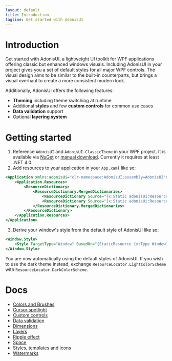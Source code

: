```yaml
---
layout: default
title: Introduction
tagline: Get started with AdonisUI
---
```


# Introduction

Get started with AdonisUI, a lightweight UI toolkit for WPF applications offering classic but enhanced windows visuals. Including AdonisUI in your project gives you a set of default styles for all major WPF controls. The visual design aims to be similar to the built-in counterparts, but brings a visual overhaul to create a more consistent modern look.

Additionally, AdonisUI offers the following features:

- **Theming** including theme switching at runtime
- Additional **styles** and few **custom controls** for common use cases
- **Data validation** support
- Optional **layering system**

# Getting started

1. Reference `AdonisUI` and `AdonisUI.ClassicTheme` in your WPF project. It is available via [NuGet](https://www.nuget.org/packages/AdonisUI.ClassicTheme/) or [manual download](https://github.com/benruehl/adonis-ui/releases). Currently it requires at least .NET 4.0.
2. Add resources to your application in your `App.xaml` like so:

```xml
<Application xmlns:adonisUi="clr-namespace:AdonisUI;assembly=AdonisUI">
    <Application.Resources>
        <ResourceDictionary>
            <ResourceDictionary.MergedDictionaries>
                <ResourceDictionary Source="{x:Static adonisUi:ResourceLocator.LightColorScheme}"/>
                <ResourceDictionary Source="{x:Static adonisUi:ResourceLocator.ClassicTheme}"/>
            </ResourceDictionary.MergedDictionaries>
        </ResourceDictionary>
    </Application.Resources>
</Application>
```

3. Derive your window's style from the default style of AdonisUI like so:

```xml
<Window.Style>
    <Style TargetType="Window" BasedOn="{StaticResource {x:Type Window}}"/>
</Window.Style>
```

You are now automatically using the default styles of AdonisUI. If you wish to use the dark theme instead, exchange `ResourceLocator.LightColorScheme` with `ResourceLocator.DarkColorScheme`.

# Docs

- [Colors and Brushes](./pages/colors-and-brushes)
- [Cursor spotlight](./pages/cursor-spotlight)
- [Custom controls](./pages/custom-controls)
- [Data validation](./pages/data-validation)
- [Dimensions](./pages/dimensions)
- [Layers](./pages/layers)
- [Ripple effect](./pages/ripple)
- [Space](./pages/space)
- [Styles, templates and icons](./pages/styles-and-templates)
- [Watermarks](./pages/watermark)
